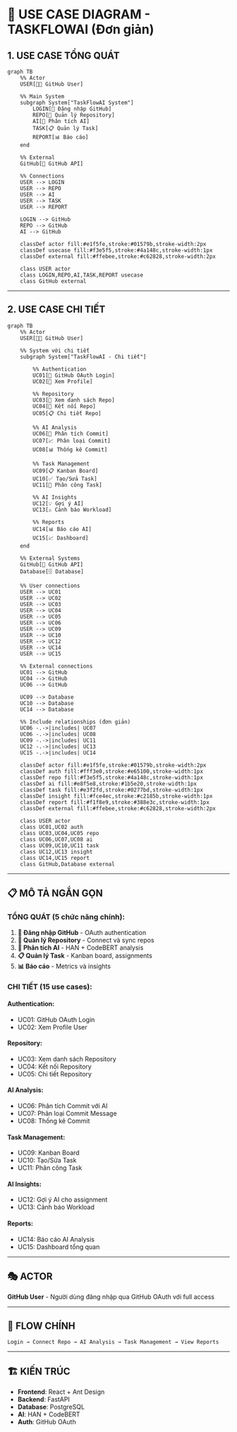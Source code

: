 # 🎯 USE CASE DIAGRAM - TASKFLOWAI (Đơn giản)

## 1. USE CASE TỔNG QUÁT

```mermaid
graph TB
    %% Actor
    USER[👨‍💻 GitHub User]

    %% Main System
    subgraph System["TaskFlowAI System"]
        LOGIN[🔐 Đăng nhập GitHub]
        REPO[📂 Quản lý Repository]  
        AI[🤖 Phân tích AI]
        TASK[📋 Quản lý Task]
        REPORT[📊 Báo cáo]
    end

    %% External
    GitHub[🐙 GitHub API]

    %% Connections
    USER --> LOGIN
    USER --> REPO
    USER --> AI
    USER --> TASK
    USER --> REPORT

    LOGIN --> GitHub
    REPO --> GitHub
    AI --> GitHub

    classDef actor fill:#e1f5fe,stroke:#01579b,stroke-width:2px
    classDef usecase fill:#f3e5f5,stroke:#4a148c,stroke-width:1px
    classDef external fill:#ffebee,stroke:#c62828,stroke-width:2px

    class USER actor
    class LOGIN,REPO,AI,TASK,REPORT usecase
    class GitHub external
```

---

## 2. USE CASE CHI TIẾT

```mermaid
graph TB
    %% Actor
    USER[👨‍💻 GitHub User]

    %% System với chi tiết
    subgraph System["TaskFlowAI - Chi tiết"]
        
        %% Authentication
        UC01[🔐 GitHub OAuth Login]
        UC02[👤 Xem Profile]
        
        %% Repository
        UC03[📂 Xem danh sách Repo]
        UC04[🔗 Kết nối Repo]
        UC05[📋 Chi tiết Repo]
        
        %% AI Analysis  
        UC06[🤖 Phân tích Commit]
        UC07[📈 Phân loại Commit]
        UC08[📊 Thống kê Commit]
        
        %% Task Management
        UC09[📋 Kanban Board]
        UC10[✅ Tạo/Sửa Task]
        UC11[👥 Phân công Task]
        
        %% AI Insights
        UC12[💡 Gợi ý AI]
        UC13[⚠️ Cảnh báo Workload]
        
        %% Reports
        UC14[📊 Báo cáo AI]
        UC15[📈 Dashboard]
    end

    %% External Systems
    GitHub[🐙 GitHub API]
    Database[🗄️ Database]

    %% User connections
    USER --> UC01
    USER --> UC02
    USER --> UC03
    USER --> UC04
    USER --> UC05
    USER --> UC06
    USER --> UC09
    USER --> UC10
    USER --> UC12
    USER --> UC14
    USER --> UC15

    %% External connections
    UC01 --> GitHub
    UC04 --> GitHub
    UC06 --> GitHub
    
    UC09 --> Database
    UC10 --> Database
    UC14 --> Database

    %% Include relationships (đơn giản)
    UC06 -.->|includes| UC07
    UC06 -.->|includes| UC08
    UC09 -.->|includes| UC11
    UC12 -.->|includes| UC13
    UC15 -.->|includes| UC14

    classDef actor fill:#e1f5fe,stroke:#01579b,stroke-width:2px
    classDef auth fill:#fff3e0,stroke:#e65100,stroke-width:1px
    classDef repo fill:#f3e5f5,stroke:#4a148c,stroke-width:1px
    classDef ai fill:#e8f5e8,stroke:#1b5e20,stroke-width:1px
    classDef task fill:#e3f2fd,stroke:#0277bd,stroke-width:1px
    classDef insight fill:#fce4ec,stroke:#c2185b,stroke-width:1px
    classDef report fill:#f1f8e9,stroke:#388e3c,stroke-width:1px
    classDef external fill:#ffebee,stroke:#c62828,stroke-width:2px

    class USER actor
    class UC01,UC02 auth
    class UC03,UC04,UC05 repo
    class UC06,UC07,UC08 ai
    class UC09,UC10,UC11 task
    class UC12,UC13 insight
    class UC14,UC15 report
    class GitHub,Database external
```

---

## 📋 MÔ TẢ NGẮN GỌN

### **TỔNG QUÁT (5 chức năng chính):**

1. **🔐 Đăng nhập GitHub** - OAuth authentication
2. **📂 Quản lý Repository** - Connect và sync repos  
3. **🤖 Phân tích AI** - HAN + CodeBERT analysis
4. **📋 Quản lý Task** - Kanban board, assignments
5. **📊 Báo cáo** - Metrics và insights

### **CHI TIẾT (15 use cases):**

#### **Authentication:**
- UC01: GitHub OAuth Login
- UC02: Xem Profile User

#### **Repository:**  
- UC03: Xem danh sách Repository
- UC04: Kết nối Repository
- UC05: Chi tiết Repository

#### **AI Analysis:**
- UC06: Phân tích Commit với AI
- UC07: Phân loại Commit Message  
- UC08: Thống kê Commit

#### **Task Management:**
- UC09: Kanban Board
- UC10: Tạo/Sửa Task
- UC11: Phân công Task

#### **AI Insights:**
- UC12: Gợi ý AI cho assignment
- UC13: Cảnh báo Workload

#### **Reports:**
- UC14: Báo cáo AI Analysis
- UC15: Dashboard tổng quan

---

## 🎭 ACTOR

**GitHub User** - Người dùng đăng nhập qua GitHub OAuth với full access

---

## 🔄 FLOW CHÍNH

```
Login → Connect Repo → AI Analysis → Task Management → View Reports
```

---

## 🏗️ KIẾN TRÚC

- **Frontend**: React + Ant Design
- **Backend**: FastAPI  
- **Database**: PostgreSQL
- **AI**: HAN + CodeBERT
- **Auth**: GitHub OAuth
